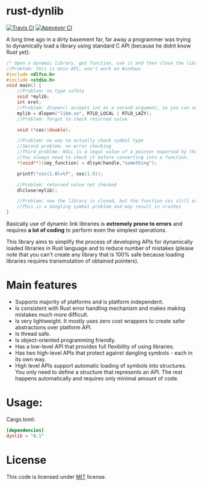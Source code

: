 # rust-dynlib

[![Travis CI][tcii]][tci] [![Appveyor CI][acii]][aci]

[tcii]: https://travis-ci.org/szymonwieloch/rust-dynlib.svg?branch=master
[tci]: https://travis-ci.org/szymonwieloch/rust-dynlib
[acii]: https://ci.appveyor.com/api/projects/status/github/szymonwieloch/rust-dynlib?svg=true
[aci]: https://ci.appveyor.com/project/szymonwieloch/rust-dynlib

A long time ago in a dirty basement far, far away a programmer was trying to dynamically load a library using standard C API (because he didnt know Rust yet):

```c
/* Open a dynamic library, get function, use it and then close the library ... */
//Problem: this is Unix API, won't work on Windows
#include <dlfcn.h>
#include <stdio.h>
void main() {
    //Problem: no type safety
    void *mylib;
    int eret;
    //Problem: dlopen() accepts int as a second argument, so you can accidentally pass here almost anything
    mylib = dlopen("libm.so", RTLD_LOCAL | RTLD_LAZY);
    //Problem: forgot to check returned value

    void (*cos)(double);

    //Problem: no way to actually check symbol type
    //Second problem: no error checking
    //Third problme: NULL is a legal value of a pointer exported by the library.
    //You always need to check it before converting into a function.
    *(void**)(&my_function) = dlsym(handle,"something");

    printf("cos(1.0)=%f", cos(1.0));

    //Problem: returned value not checked
    dlclose(mylib);

    //Problem: now the library is closed, but the function cos still exists.
    //This is a dangling symbol problem and may result in crashes
}
```

Basically use of dynamic link libraries is **extremely prone to errors**
and requires **a lot of coding** to perform even the simplest operations.

This library aims to simplify the process of developing APIs for dynamically loaded libraries in Rust
language and to reduce number of mistakes (please note that you can't create any library that is 100% safe because
loading libraries requires transmutation of obtained pointers).

# Main features

* Supports majority of platforms and is platform independent.
* Is consistent with Rust error handling mechanism and makes making mistakes much more difficult.
* Is very lightweight. It mostly uses zero cost wrappers to create safer abstractions over platform API.
* Is thread safe.
* Is object-oriented programming friendly.
* Has a low-level API that provides full flexibility of using libraries.
* Has two high-level APIs that protect against dangling symbols - each in its own way.
* High level APIs support automatic loading of symbols into structures. You only need to define a
    structure that represents an API. The rest happens automatically and requires only minimal amount of code.

# Usage:
Cargo.toml:
```toml
[dependencies]
dynlib = "0.1"
```
# License
This code is licensed under [MIT](./LICENSE) license.
